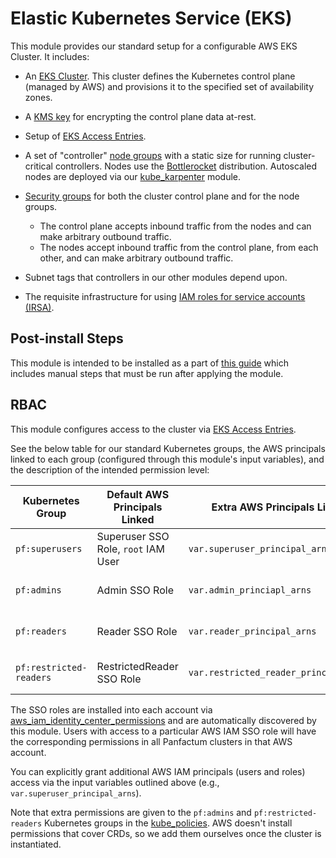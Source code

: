 # Elastic Kubernetes Service (EKS)

This module provides our standard setup for a configurable AWS EKS Cluster.
It includes:

- An [EKS Cluster](https://docs.aws.amazon.com/eks/latest/userguide/clusters.html). This cluster defines the Kubernetes control plane (managed by AWS) and provisions it to the specified set of availability zones.

- A [KMS key](https://docs.aws.amazon.com/kms/latest/developerguide/overview.html) for encrypting the control plane data at-rest.

- Setup of [EKS Access Entries](https://docs.aws.amazon.com/eks/latest/userguide/access-entries.html).

- A set of "controller" [node groups](https://docs.aws.amazon.com/eks/latest/userguide/managed-node-groups.html) with a static size for running cluster-critical controllers. Nodes use the [Bottlerocket](https://bottlerocket.dev/) distribution. 
  Autoscaled nodes are deployed via our [kube_karpenter](/docs/main/reference/infrastructure-modules/kubernetes/kube_karpenter) module.

- [Security groups](https://docs.aws.amazon.com/vpc/latest/userguide/vpc-security-groups.html) for both the cluster control plane and for the node groups.
    - The control plane accepts inbound traffic from the nodes and can make arbitrary outbound traffic.
    - The nodes accept inbound traffic from the control plane, from each other, and can make arbitrary outbound traffic.
  
- Subnet tags that controllers in our other modules depend upon.

- The requisite infrastructure for using [IAM roles for service accounts (IRSA)](https://docs.aws.amazon.com/eks/latest/userguide/iam-roles-for-service-accounts.html).

## Post-install Steps

This module is intended to be installed as a part of [this guide](/docs/main/guides/bootstrapping/kubernetes-cluster) which includes manual steps
that must be run after applying the module.

## RBAC

This module configures access to the cluster via [EKS Access Entries](https://docs.aws.amazon.com/eks/latest/userguide/access-entries.html).

See the below table for our standard Kubernetes groups, the AWS principals linked to each group (configured through this module's
input variables), and the description of the intended permission level:

| Kubernetes Group        | Default AWS Principals Linked       | Extra AWS Principals Linked            | Permission Level                                                                                                                                                                                                            |
|-------------------------|-------------------------------------|----------------------------------------|-----------------------------------------------------------------------------------------------------------------------------------------------------------------------------------------------------------------------------|
| `pf:superusers`         | Superuser SSO Role, `root` IAM User | `var.superuser_principal_arns`         | Full access to everything in the cluster. ([AmazonEKSClusterAdminPolicy](https://docs.aws.amazon.com/eks/latest/userguide/access-policy-permissions.html#access-policy-permissions-amazoneksclusteradminpolicy))            |
| `pf:admins`             | Admin SSO Role                      | `var.admin_princiapl_arns`             | Write access to everything besides core cluster utilities. ([AmazonEKSAdminViewPolicy](https://docs.aws.amazon.com/eks/latest/userguide/access-policy-permissions.html#access-policy-permissions-amazoneksadminviewpolicy)) |
| `pf:readers`            | Reader SSO Role                     | `var.reader_principal_arns`            | Read access to all resources (including secrets). ([AmazonEKSEditPolicy](https://docs.aws.amazon.com/eks/latest/userguide/access-policy-permissions.html#access-policy-permissions-amazonekseditpolicy))                    |
| `pf:restricted-readers` | RestrictedReader SSO Role           | `var.restricted_reader_principal_arns` | Read access to all resources (not including secrets). ([AmazonEKSViewPolicy](https://docs.aws.amazon.com/eks/latest/userguide/access-policy-permissions.html#access-policy-permissions-amazoneksviewpolicy.json))           |

The SSO roles are installed into each account via [aws_iam_identity_center_permissions](/docs/main/reference/infrastructure-modules/direct/aws/aws_iam_identity_center_permissions)
and are automatically discovered by this module. Users with access to a particular AWS IAM SSO role will have the corresponding permissions in all Panfactum clusters in
that AWS account.

You can explicitly grant additional AWS IAM principals (users and roles) access via the input variables outlined above (e.g., `var.superuser_principal_arns`).

Note that extra permissions are given to the `pf:admins` and `pf:restricted-readers` Kubernetes groups
in the [kube_policies](/docs/main/reference/infrastructure-modules/direct/kubernetes/kube_policies). AWS doesn't install
permissions that cover CRDs, so we add them ourselves once the cluster is instantiated.